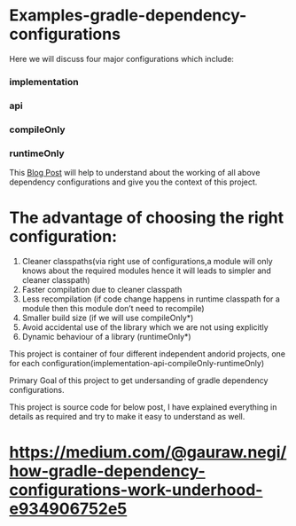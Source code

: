 # Examples-gradle-dependency-configurations #
Here we will discuss four major configurations which include:
### implementation ### 
### api            ### 
### compileOnly    ###     
### runtimeOnly    ### 



This [Blog Post](https://medium.com/@gauraw.negi/how-gradle-dependency-configurations-work-underhood-e934906752e5) will help to understand about the working of all above dependency configurations and give you the context of this project.


# The advantage of choosing the right configuration:
1. Cleaner classpaths(via right use of configurations,a module will only knows about the required modules hence it will leads to simpler and cleaner classpath)
2. Faster compilation due to cleaner classpath
3. Less recompilation (if code change happens in runtime classpath for a module then this module don’t need to recompile)
4. Smaller build size (if we will use compileOnly*)
5. Avoid accidental use of the library which we are not using explicitly
6. Dynamic behaviour of a library (runtimeOnly*)


This project is container of four different independent andorid projects, one for each configuration(implementation-api-compileOnly-runtimeOnly)

Primary Goal of this project to get undersanding of gradle dependency configurations.

This project is source code for below post, I have explained everything in details as required and try to make it easy to understand as well.
# https://medium.com/@gauraw.negi/how-gradle-dependency-configurations-work-underhood-e934906752e5


